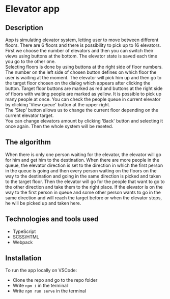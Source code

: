 # Elevator app
## Description
App is simulating elevator system, letting user to move between different floors. There are 6 floors and there is possibility to pick up to 16 elevators. First we choose the number of elevators and then you can switch their views using buttons at the bottom. The elevator state is saved each time you go to the other one. <br />
Selecting floors is done by using buttons at the right side of floor numbers. The number on the left side of chosen button defines on which floor the user is waiting at the moment. The elevator will pick him up and then go to the target floor chosen on the dialog which appears after clicking the button. Target floor buttons are marked as red and buttons at the right side of floors with waiting people are marked as yellow. It is possible to pick up many people at once. You can check the people queue in current elevator by clicking 'View queue' button at the upper right.<br /> 
The 'Step' button allows us to change the current floor depending on the current elevator target. <br />
You can change elevators amount by clicking 'Back' button and selecting it once again. Then the whole system will be reseted. <br />
## The algorithm
When there is only one person waiting for the elevator, the elevator will go for him and get him to the destination. When there are more people in the queue, the elevator direction is set to the direction in which the first person in the queue is going and then every person waiting on the floors on the way to the destination and going in the same direction is picked and taken to the target floor. Then the elevator will go for the people that want to go to the other direction and take them to the right place. If the elevator is on the way to the first person in queue and some other person wants to go in the same direction and will reach the target before or when the elevator stops, he will be picked up and taken here. 

## Technologies and tools used
* TypeScript
* SCSS/HTML
* Webpack

## Installation
To run the app locally on VSCode:
* Clone the repo and go to the repo folder
* Write `npm i` in the terminal
* Write `npm run serve` in the terminal